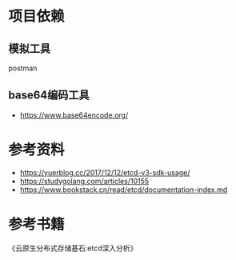 # 项目依赖
## 模拟工具
postman
##  base64编码工具
- https://www.base64encode.org/

# 参考资料
- https://yuerblog.cc/2017/12/12/etcd-v3-sdk-usage/
- https://studygolang.com/articles/10155
- https://www.bookstack.cn/read/etcd/documentation-index.md

# 参考书籍
《云原生分布式存储基石:etcd深入分析》
